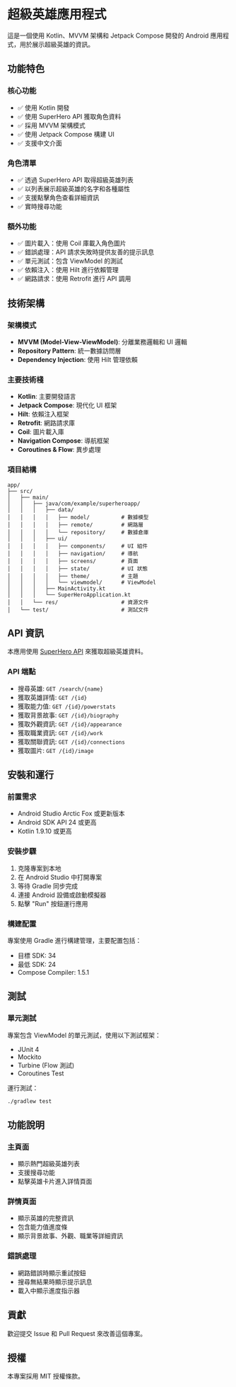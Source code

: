 # 超級英雄應用程式

這是一個使用 Kotlin、MVVM 架構和 Jetpack Compose 開發的 Android 應用程式，用於展示超級英雄的資訊。

## 功能特色

### 核心功能
- ✅ 使用 Kotlin 開發
- ✅ 使用 SuperHero API 獲取角色資料
- ✅ 採用 MVVM 架構模式
- ✅ 使用 Jetpack Compose 構建 UI
- ✅ 支援中文介面

### 角色清單
- ✅ 透過 SuperHero API 取得超級英雄列表
- ✅ 以列表展示超級英雄的名字和各種屬性
- ✅ 支援點擊角色查看詳細資訊
- ✅ 實時搜尋功能

### 額外功能
- ✅ 圖片載入：使用 Coil 庫載入角色圖片
- ✅ 錯誤處理：API 請求失敗時提供友善的提示訊息
- ✅ 單元測試：包含 ViewModel 的測試
- ✅ 依賴注入：使用 Hilt 進行依賴管理
- ✅ 網路請求：使用 Retrofit 進行 API 調用

## 技術架構

### 架構模式
- **MVVM (Model-View-ViewModel)**: 分離業務邏輯和 UI 邏輯
- **Repository Pattern**: 統一數據訪問層
- **Dependency Injection**: 使用 Hilt 管理依賴

### 主要技術棧
- **Kotlin**: 主要開發語言
- **Jetpack Compose**: 現代化 UI 框架
- **Hilt**: 依賴注入框架
- **Retrofit**: 網路請求庫
- **Coil**: 圖片載入庫
- **Navigation Compose**: 導航框架
- **Coroutines & Flow**: 異步處理

### 項目結構
```
app/
├── src/
│   ├── main/
│   │   ├── java/com/example/superheroapp/
│   │   │   ├── data/
│   │   │   │   ├── model/          # 數據模型
│   │   │   │   ├── remote/         # 網路層
│   │   │   │   └── repository/     # 數據倉庫
│   │   │   ├── ui/
│   │   │   │   ├── components/     # UI 組件
│   │   │   │   ├── navigation/     # 導航
│   │   │   │   ├── screens/        # 頁面
│   │   │   │   ├── state/          # UI 狀態
│   │   │   │   ├── theme/          # 主題
│   │   │   │   └── viewmodel/      # ViewModel
│   │   │   ├── MainActivity.kt
│   │   │   └── SuperHeroApplication.kt
│   │   └── res/                    # 資源文件
│   └── test/                       # 測試文件
```

## API 資訊

本應用使用 [SuperHero API](https://superheroapi.com/) 來獲取超級英雄資料。

### API 端點
- 搜尋英雄: `GET /search/{name}`
- 獲取英雄詳情: `GET /{id}`
- 獲取能力值: `GET /{id}/powerstats`
- 獲取背景故事: `GET /{id}/biography`
- 獲取外觀資訊: `GET /{id}/appearance`
- 獲取職業資訊: `GET /{id}/work`
- 獲取關聯資訊: `GET /{id}/connections`
- 獲取圖片: `GET /{id}/image`

## 安裝和運行

### 前置需求
- Android Studio Arctic Fox 或更新版本
- Android SDK API 24 或更高
- Kotlin 1.9.10 或更高

### 安裝步驟
1. 克隆專案到本地
2. 在 Android Studio 中打開專案
3. 等待 Gradle 同步完成
4. 連接 Android 設備或啟動模擬器
5. 點擊 "Run" 按鈕運行應用

### 構建配置
專案使用 Gradle 進行構建管理，主要配置包括：
- 目標 SDK: 34
- 最低 SDK: 24
- Compose Compiler: 1.5.1

## 測試

### 單元測試
專案包含 ViewModel 的單元測試，使用以下測試框架：
- JUnit 4
- Mockito
- Turbine (Flow 測試)
- Coroutines Test

運行測試：
```bash
./gradlew test
```

## 功能說明

### 主頁面
- 顯示熱門超級英雄列表
- 支援搜尋功能
- 點擊英雄卡片進入詳情頁面

### 詳情頁面
- 顯示英雄的完整資訊
- 包含能力值進度條
- 顯示背景故事、外觀、職業等詳細資訊

### 錯誤處理
- 網路錯誤時顯示重試按鈕
- 搜尋無結果時顯示提示訊息
- 載入中顯示進度指示器

## 貢獻

歡迎提交 Issue 和 Pull Request 來改善這個專案。

## 授權

本專案採用 MIT 授權條款。 